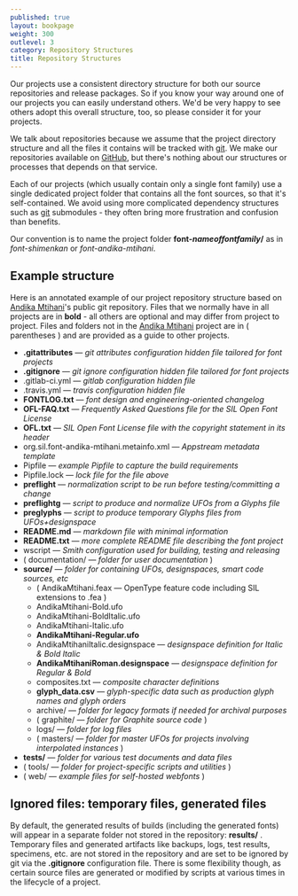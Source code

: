 ```yaml
---
published: true
layout: bookpage
weight: 300
outlevel: 3
category: Repository Structures
title: Repository Structures
---
```


Our projects use a consistent directory structure for both our source repositories and release packages. So if you know your way around one of our projects you can easily understand others. We'd be very happy to see others adopt this overall structure, too, so please consider it for your projects.

We talk about repositories because we assume that the project directory structure and all the files it contains will be tracked with [git]. We make our repositories available on [GitHub], but there's nothing about our structures or processes that depends on that service.

Each of our projects (which usually contain only a single font family) use a single dedicated project folder that contains all the font sources, so that it's self-contained. We avoid using more complicated dependency structures such as [git] submodules - they often bring more frustration and confusion than benefits.

Our convention is to name the project folder __font-*nameoffontfamily*/__ as in *font-shimenkan* or *font-andika-mtihani*.

## Example structure

Here is an annotated example of our project repository structure based on [Andika Mtihani]'s public git repository. Files that we normally have in all projects are in __bold__ - all others are optional and may differ from project to project. Files and folders not in the [Andika Mtihani] project are in ( parentheses ) and are provided as a guide to other projects.

- __.gitattributes__ — *git attributes configuration hidden file tailored for font projects*
- __.gitignore__ — *git ignore configuration hidden file tailored for font projects*
- .gitlab-ci.yml — *gitlab configuration hidden file*
- .travis.yml — *travis configuration hidden file*
- __FONTLOG.txt__ — *font design and engineering-oriented changelog*
- __OFL-FAQ.txt__ — *Frequently Asked Questions file for the SIL Open Font License*
- __OFL.txt__ — *SIL Open Font License file with the copyright statement in its header*
- org.sil.font-andika-mtihani.metainfo.xml — *Appstream metadata template*
- Pipfile — *example Pipfile to capture the build requirements*
- Pipfile.lock — *lock file for the file above*
- __preflight__ — *normalization script to be run before testing/committing a change*
- __preflightg__ — *script to produce and normalize UFOs from a Glyphs file*
- __preglyphs__ — *script to produce temporary Glyphs files from UFOs+designspace*
- __README.md__ — *markdown file with minimal information*
- __README.txt__ — *more complete README file describing the font project*
- wscript — *Smith configuration used for building, testing and releasing*
- ( documentation/ — *folder for user documentation* )
- __source/__ — *folder for containing UFOs, designspaces, smart code sources, etc*
  - ( AndikaMtihani.feax — OpenType feature code including SIL extensions to .fea )
  - AndikaMtihani-Bold.ufo
  - AndikaMtihani-BoldItalic.ufo
  - AndikaMtihani-Italic.ufo
  - __AndikaMtihani-Regular.ufo__
  - AndikaMtihaniItalic.designspace — *designspace definition for Italic & Bold Italic*
  - __AndikaMtihaniRoman.designspace__ — *designspace definition for Regular & Bold*
  - composites.txt — *composite character definitions*
  - __glyph_data.csv__ — *glyph-specific data such as production glyph names and glyph orders*
  - archive/ — *folder for legacy formats if needed for archival purposes*
  - ( graphite/ — *folder for Graphite source code* )
  - logs/ — *folder for log files*
  - ( masters/ — *folder for master UFOs for projects involving interpolated instances* )
- __tests/__ — *folder for various test documents and data files*
- ( tools/ — *folder for project-specific scripts and utilities* )
- ( web/ — *example files for self-hosted webfonts* )

## Ignored files: temporary files, generated files ###

By default, the generated results of builds (including the generated fonts) will appear in a separate folder not stored in the repository: __results/__ . Temporary files and generated artifacts like backups, logs, test results, specimens, etc. are not stored in the repository and are set to be ignored by git via the __.gitignore__ configuration file. There is some flexibility though, as certain source files are generated or modified by scripts at various times in the lifecycle of a project.

[git]: https://git-scm.com/
[GitHub]: https://github.com/
[Andika Mtihani]: https://github.com/silnrsi/font-andika-mtihani
